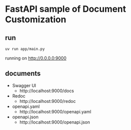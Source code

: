 # FastAPI sample of Document Customization

## run

```
uv run app/main.py
```

running on http://0.0.0.0:9000

## documents

* Swagger UI
    * http://localhost:9000/docs
* Redoc
    * http://localhost:9000/redoc
* openapi.yaml
    * http://localhost:9000/openapi.yaml
* openapi.json
    * http://localhost:9000/openapi.json